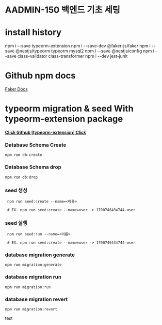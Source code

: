 # AADMIN-150 백엔드 기초 세팅

# install history

npm i --save typeorm-extension
npm i --save-dev @faker-js/faker
npm i --save @nestjs/typeorm typeorm mysql2
npm i --save @nestjs/config
npm i --save class-validator class-transformer
npm i --dev jest-junit

# Github npm docs

[Faker Docs](https://fakerjs.dev/guide/)

# typeorm migration & seed With typeorm-extension package

**[Click Github [typeorm-extension] Click](https://github.com/tada5hi/typeorm-extension)**

### Database Schema Create

```
npm run db:create
```

### Database Schema drop

```
npm run db:drop
```

### seed 생성

```
 npm run seed:create --name=<이름>

 # EX. npm run seed:create --name=user -> 1700746434744-user
```

### seed 실행

```
 npm run seed:run --name=<이름>

 # EX. npm run seed:create --name=user -> 1700746434744-user
```

### database migration generate

```
npm run migration:generate
```

### database migration run

```
npm run migration:run
```

### database migration revert

```
npm run migration:revert
```

test
